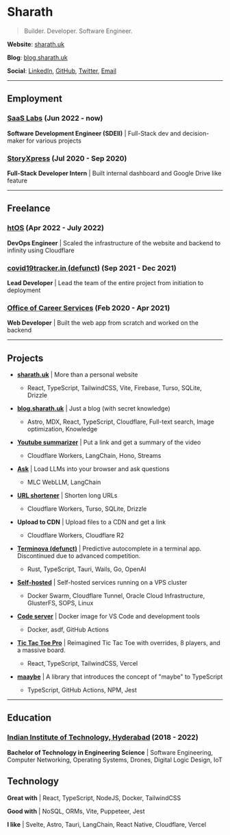 # Sharath

> Builder. Developer. Software Engineer.

**Website**: [sharath.uk](https://sharath.uk/)

**Blog**: [blog.sharath.uk](https://blog.sharath.uk/)

**Social**: [LinkedIn](https://www.linkedin.com/in/tnfssc/), [GitHub](https://github.com/tnfssc), [Twitter](https://twitter.com/tnfssc), [Email](mailto:admin@sharath.uk)

---

## Employment

### [SaaS Labs](https://www.saaslabs.co/) (Jun 2022 - now)

**Software Development Engineer (SDEII)** | Full-Stack dev and decision-maker for various projects

### [StoryXpress](https://storyxpress.co/) (Jul 2020 - Sep 2020)

**Full-Stack Developer Intern** | Built internal dashboard and Google Drive like feature

---

## Freelance

### [htOS](https://www.iith.ac.in/) (Apr 2022 - July 2022)

**DevOps Engineer** | Scaled the infrastructure of the website and backend to infinity using Cloudflare

### [covid19tracker.in (defunct)](https://ocs.iith.ac.in/) (Sep 2021 - Dec 2021)

**Lead Developer** | Lead the team of the entire project from initiation to deployment

### [Office of Career Services](https://ocs.iith.ac.in/) (Feb 2020 - Apr 2021)

**Web Developer** | Built the web app from scratch and worked on the backend

---

## Projects

- **[sharath.uk](https://sharath.uk/)** | More than a personal website

  - React, TypeScript, TailwindCSS, Vite, Firebase, Turso, SQLite, Drizzle

- **[blog.sharath.uk](https://blog.sharath.uk/)** | Just a blog (with secret knowledge)

  - Astro, MDX, React, TypeScript, Cloudflare, Full-text search, Image optimization, Knowledge

- **[Youtube summarizer](https://www.sharath.uk/youtube-summarizer)** | Put a link and get a summary of the video

  - Cloudflare Workers, LangChain, Hono, Streams

- **[Ask](https://www.sharath.uk/ask)** | Load LLMs into your browser and ask questions

  - MLC WebLLM, LangChain

- **[URL shortener](https://www.sharath.uk/shortener)** | Shorten long URLs

  - Cloudflare Workers, Turso, SQLite, Drizzle

- **Upload to CDN** | Upload files to a CDN and get a link

  - Cloudflare Workers, Cloudflare R2

- **[Terminova (defunct)](https://terminova.dev)** | Predictive autocomplete in a terminal app. Discontinued due to advanced competition.

  - Rust, TypeScript, Tauri, Wails, Go, OpenAI

- **[Self-hosted](https://www.sharath.uk/self-hosted)** | Self-hosted services running on a VPS cluster

  - Docker Swarm, Cloudflare Tunnel, Oracle Cloud Infrastructure, GlusterFS, SOPS, Linux

- **[Code server](https://github.com/tnfssc/code-server)** | Docker image for VS Code and development tools

  - Docker, asdf, GitHub Actions

- **[Tic Tac Toe Pro](https://t3p.tnfssc.vercel.app/)** | Reimagined Tic Tac Toe with overrides, 8 players, and a massive board.

  - React, TypeScript, TailwindCSS, Vercel

- **[maaybe](https://github.com/tnfssc/maaybe)** | A library that introduces the concept of "maybe" to TypeScript

  - TypeScript, GitHub Actions, NPM, Jest

---

## Education

### [Indian Institute of Technology, Hyderabad](https://www.iith.ac.in/) (2018 - 2022)

**Bachelor of Technology in Engineering Science** | Software Engineering, Computer Networking, Operating Systems, Drones, Digital Logic Design, IoT

## Technology

**Great with** | React, TypeScript, NodeJS, Docker, TailwindCSS

**Good with** | NoSQL, ORMs, Vite, Puppeteer, Jest

**I like** | Svelte, Astro, Tauri, LangChain, React Native, Cloudflare, Vercel
